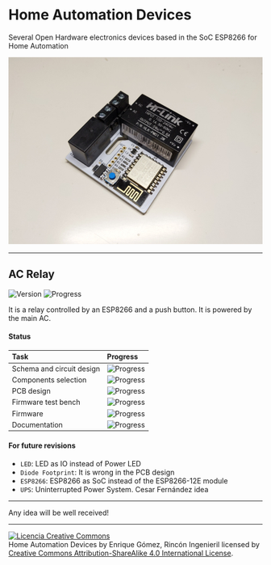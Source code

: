 # Home Automation Devices


Several Open Hardware electronics devices based in the SoC ESP8266 for Home Automation

<img src="https://raw.githubusercontent.com/RinconIngenieril/Home-Automation-Devices/master/img/front.jpg"/>

***

## AC Relay
![Version](https://img.shields.io/badge/version-v2.0-orange.svg)
![Progress](http://progressed.io/bar/62)

It is a relay controlled by an ESP8266 and a push button. It is powered by the main AC.

#### Status
| Task | Progress |
|:-|:-|
| Schema and circuit design | ![Progress](http://progressed.io/bar/100) |
| Components selection | ![Progress](http://progressed.io/bar/100) |
| PCB design | ![Progress](http://progressed.io/bar/100) |
| Firmware test bench | ![Progress](http://progressed.io/bar/50) |
| Firmware | ![Progress](http://progressed.io/bar/20) |
| Documentation | ![Progress](http://progressed.io/bar/0) |

#### For future revisions

- `LED`: LED as IO instead of Power LED
- `Diode Footprint`: It is wrong in the PCB design
- `ESP8266`: ESP8266 as SoC instead of the ESP8266-12E module
- `UPS`: Uninterrupted Power System. Cesar Fernández idea

***

Any idea will be well received!

***

<a rel="license" href="http://creativecommons.org/licenses/by-sa/4.0/"><img alt="Licencia Creative Commons" style="border-width:0" src="https://i.creativecommons.org/l/by-sa/4.0/88x31.png" /></a><br /><span xmlns:dct="http://purl.org/dc/terms/" property="dct:title">Home Automation Devices</span> by <span xmlns:cc="http://creativecommons.org/ns#" property="cc:attributionName">Enrique Gómez, Rincón Ingenieril</span> licensed by <a rel="license" href="http://creativecommons.org/licenses/by-sa/4.0/">Creative Commons Attribution-ShareAlike 4.0 International License</a>.<br /><br />
